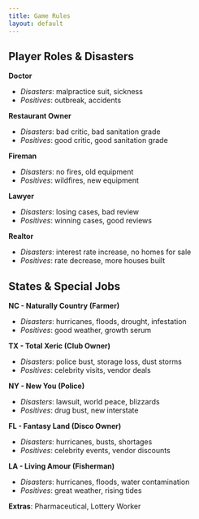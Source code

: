 ```yaml
---
title: Game Rules
layout: default
---
```



## Player Roles & Disasters

**Doctor**  
- *Disasters*: malpractice suit, sickness  
- *Positives*: outbreak, accidents  

**Restaurant Owner**  
- *Disasters*: bad critic, bad sanitation grade  
- *Positives*: good critic, good sanitation grade  

**Fireman**  
- *Disasters*: no fires, old equipment  
- *Positives*: wildfires, new equipment  

**Lawyer**  
- *Disasters*: losing cases, bad review  
- *Positives*: winning cases, good reviews  

**Realtor**  
- *Disasters*: interest rate increase, no homes for sale  
- *Positives*: rate decrease, more houses built  

## States & Special Jobs

**NC - Naturally Country (Farmer)**  
- *Disasters*: hurricanes, floods, drought, infestation  
- *Positives*: good weather, growth serum  

**TX - Total Xeric (Club Owner)**  
- *Disasters*: police bust, storage loss, dust storms  
- *Positives*: celebrity visits, vendor deals  

**NY - New You (Police)**  
- *Disasters*: lawsuit, world peace, blizzards  
- *Positives*: drug bust, new interstate  

**FL - Fantasy Land (Disco Owner)**  
- *Disasters*: hurricanes, busts, shortages  
- *Positives*: celebrity events, vendor discounts  

**LA - Living Amour (Fisherman)**  
- *Disasters*: hurricanes, floods, water contamination  
- *Positives*: great weather, rising tides  

**Extras**: Pharmaceutical, Lottery Worker  
